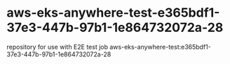 # aws-eks-anywhere-test-e365bdf1-37e3-447b-97b1-1e864732072a-28
repository for use with E2E test job aws-eks-anywhere-test:e365bdf1-37e3-447b-97b1-1e864732072a-28
